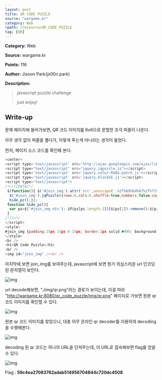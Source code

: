 ```yaml
---
layout: post
title: QR CODE PUZZLE
source: "wargame.kr"
category: Web
rpath: /resource/QR_CODE_PUZZLE
tag: [QR] 
---
```


**Category:** Web

**Source:** wargame.kr

**Points:** 116

**Author:** Jisoon Park(js00n.park)

**Description:** 

> javascript puzzle challenge
>
> just enjoy!

## Write-up

문제 페이지에 들어가보면, QR 코드 이미지를 6x6으로 분할한 조각 퍼즐이 나온다.

아무 생각 없이 퍼즐을 풀다가, 이렇게 푸는게 아니라는 생각이 들었다.

먼저, 페이지 소스 코드를 확인해 본다.

```javascript
<center>
<script type='text/javascript' src='http://ajax.googleapis.com/ajax/libs/jquery/1.6.1/jquery.min.js'></script>
<script type="text/javascript" src="jquery.jqpuzzle.js"></script>
<script type='text/javascript' src='jquery.color-RGBa-patch.js'></script>
<script type='text/javascript' src='jquery.blockUI.js'></script>
<script type="text/javascript">
/*<![CDATA[*/
 $(function(){ $('#join_img').attr('src',unescape('.%2f%69%6d%67%2f%71%72%2e%70%6e%67'));
  $('#join_img').jqPuzzle({rows:6,cols:6,shuffle:true,numbers:false,control:false,style:{overlap:false}});
  hide_pz();});
 function hide_pz(){
  var pz=$('#join_img div'); if(pz[pz.length-2]){$(pz[1]).remove();$(pz[pz.length-2]).remove();}else{setTimeout("hide_pz()",5);}
 }
/*]]>*/
</script>
<style>
#join_img {padding:15px 15px 0 15px; border:2px solid #999; background-color:#444;}
</style>
<br />
<h1>QR Code Puzzle</h1>
<br />
<img id="join_img" /><br />
```

마지막에 보면 join_img를 보여주는데, javascript에 보면 뭔가 의심스러운 url 인코딩 된 문자열이 보인다.

![img]({{page.rpath|prepend:site.baseurl}}/url_decode.png)

url decode해보면, "./img/qr.png"라는 경로가 보이는데, 이걸 따라 "http://wargame.kr:8080/qr_code_puzzle/img/qr.png" 페이지로 가보면 원본 qr 코드 이미지를 확인할 수 있다.

![img]({{page.rpath|prepend:site.baseurl}}/qr.png)

원본 qr 코드 이미지를 찾았으니, 대충 아무 온라인 qr decoder를 이용하여 decoding을 수행해본다.

![img]({{page.rpath|prepend:site.baseurl}}/qr_decode.png)

decoding 된 qr 코드는 하나의 URL을 던져주는데, 이 URL로 접속해보면 flag를 얻을 수 있다.

![img]({{page.rpath|prepend:site.baseurl}}/flag.png)

Flag : **59c4ea27083762adab514956704844c720dc4508**
